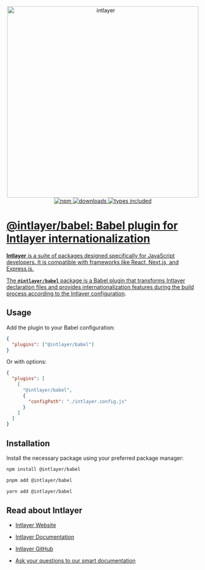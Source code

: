 <div align="center">
  <a href="https://intlayer.org">
    <img src="https://raw.githubusercontent.com/aymericzip/intlayer/572ae9c9acafb74307b81530c1931a8e98990aef/docs/assets/logo.png" width="500" alt="intlayer" />
  </a>
</div>

<div align="center">
  <a href="https://www.npmjs.com/package/intlayer">
    <img alt="npm" src="https://img.shields.io/npm/v/intlayer.svg?labelColor=49516F&color=8994BC" />
  </a>
  <a href="https://npmjs.org/package/intlayer">
    <img alt="downloads" src="https://badgen.net/npm/dm/intlayer?labelColor=49516F&color=8994BC" />
  </a>
  <a href="https://npmjs.org/package/intlayer">
    <img alt="types included" src="https://badgen.net/npm/types/intlayer?labelColor=49516F&color=8994BC" 
  />
</div>

# @intlayer/babel: Babel plugin for Intlayer internationalization

**Intlayer** is a suite of packages designed specifically for JavaScript developers. It is compatible with frameworks like React, Next.js, and Express.js.

The **`@intlayer/babel`** package is a Babel plugin that transforms Intlayer declaration files and provides internationalization features during the build process according to the [Intlayer configuration](https://intlayer.org/doc/concept/configuration).

## Usage

Add the plugin to your Babel configuration:

```json
{
  "plugins": ["@intlayer/babel"]
}
```

Or with options:

```json
{
  "plugins": [
    [
      "@intlayer/babel",
      {
        "configPath": "./intlayer.config.js"
      }
    ]
  ]
}
```

## Installation

Install the necessary package using your preferred package manager:

```bash packageManager="npm"
npm install @intlayer/babel
```

```bash packageManager="pnpm"
pnpm add @intlayer/babel
```

```bash packageManager="yarn"
yarn add @intlayer/babel
```

## Read about Intlayer

- [Intlayer Website](https://intlayer.org)
- [Intlayer Documentation](https://intlayer.org/docs)
- [Intlayer GitHub](https://github.com/aymericzip/intlayer)

- [Ask your questions to our smart documentation](https://intlayer.org/docs/chat)
